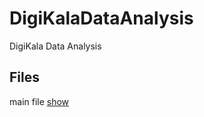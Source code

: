 # DigiKalaDataAnalysis
DigiKala Data Analysis


## Files 

main file [show](https://nbviewer.org/github/mhsharifi96/DigiKalaDataAnalysis/blob/main/code/result.ipynb)
